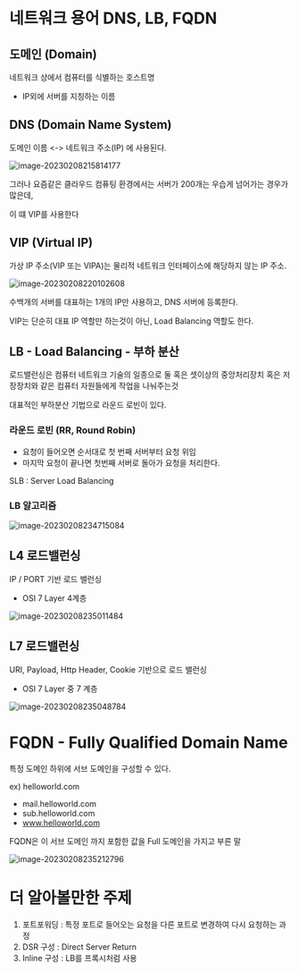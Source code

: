 # 네트워크 용어 DNS, LB, FQDN



## 도메인 (Domain)

네트워크 상에서 컴퓨터를 식별하는 호스트명

* IP외에 서버를 지칭하는 이름



## DNS (Domain Name System)

도메인 이름 <-> 네트워크 주소(IP) 에 사용된다.

![image-20230208215814177](/Users/ysk/study/study_repo/inf-junior-spring-note/images//image-20230208215814177.png)





그러나 요즘같은 클라우드 컴퓨팅 환경에서는 서버가 200개는 우습게 넘어가는 경우가 많은데,

이 떄 VIP를 사용한다

## VIP (Virtual IP) 

가상 IP 주소(VIP 또는 VIPA)는 물리적 네트워크 인터페이스에 해당하지 않는 IP 주소.

![image-20230208220102608](/Users/ysk/study/study_repo/inf-junior-spring-note/images//image-20230208220102608.png)

수백개의 서버를 대표하는 1개의 IP만 사용하고, DNS 서버에 등록한다. 



VIP는 단순히 대표 IP 역할만 하는것이 아닌, Load Balancing 역할도 한다.



## LB - Load Balancing - 부하 분산

로드밸런싱은 컴퓨터 네트워크 기술의 일종으로 둘 혹은 셋이상의 중앙처리장치 혹은 저장장치와 같은 컴퓨터 자원들에게 작업을 나눠주는것



대표적인 부하분산 기법으로 라운드 로빈이 있다. 

### 라운드 로빈 (RR, Round Robin)

* 요청이 들어오면 순서대로 첫 번째 서버부터 요청 위임
* 마지막 요청이 끝나면 첫번째 서버로 돌아가 요청을 처리한다.



SLB :  Server Load Balancing

### LB 알고리즘

![image-20230208234715084](/Users/ysk/study/study_repo/inf-junior-spring-note/images//image-20230208234715084.png)





## L4 로드밸런싱

IP / PORT 기반 로드 밸런싱

* OSI 7 Layer 4계층

![image-20230208235011484](/Users/ysk/study/study_repo/inf-junior-spring-note/images//image-20230208235011484.png)

## L7 로드밸런싱

URI, Payload, Http Header, Cookie 기반으로 로드 밸런싱

* OSI 7 Layer 중 7 계층

![image-20230208235048784](/Users/ysk/study/study_repo/inf-junior-spring-note/images//image-20230208235048784.png)



# FQDN - Fully Qualified Domain Name

특정 도메인 하위에 서브 도메인을 구성할 수 있다.

ex) helloworld.com

* mail.helloworld.com
* sub.helloworld.com
* www.helloworld.com



FQDN은 이 서브 도메인 까지 포함한 값을 Full 도메인을 가지고 부른 말

![image-20230208235212796](/Users/ysk/study/study_repo/inf-junior-spring-note/images//image-20230208235212796.png)



# 더 알아볼만한 주제

1. 포트포워딩 : 특정 포트로 들어오는 요청을 다른 포트로 변경하여 다시 요청하는 과정
2. DSR 구성 : Direct Server Return
3. Inline 구성 : LB를 프록시처럼 사용



